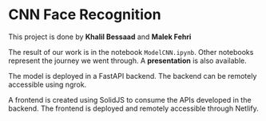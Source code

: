 # CNN Face Recognition

This project is done by **Khalil Bessaad** and **Malek Fehri**

The result of our work is in the notebook `ModelCNN.ipynb`. Other notebooks represent the journey we went through.
A **presentation** is also available.

The model is deployed in a FastAPI backend. The backend can be remotely accessible using ngrok.

A frontend is created using SolidJS to consume the APIs developed in the backend. The frontend is deployed and remotely accessible through Netlify.

